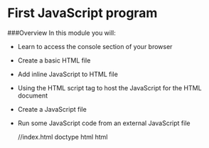 # First JavaScript program 

###Overview 
In this module you will:
- Learn to access the console section of your browser
- Create a basic HTML file 
- Add inline JavaScript to HTML file
- Using the HTML script tag to host the JavaScript for the HTML document
- Create a JavaScript file 
- Run some JavaScript code from an external JavaScript file

  //index.html
  doctype html
  html 
  

